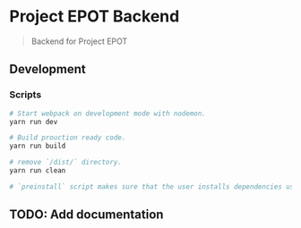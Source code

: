 # Project EPOT Backend

> Backend for Project EPOT

## Development

### Scripts

```bash
# Start webpack on development mode with nodemon.
yarn run dev

# Build prouction ready code.
yarn run build

# remove `/dist/` directory.
yarn run clean

# `preinstall` script makes sure that the user installs dependencies using yarn.
```

## TODO: Add documentation
